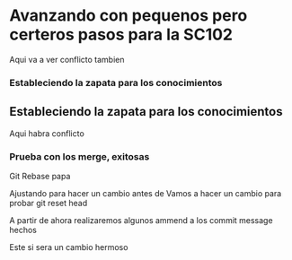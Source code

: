 # Avanzando con pequenos pero certeros pasos para la SC102
Aqui va a ver conflicto tambien

### Estableciendo la zapata para los conocimientos

## Estableciendo la zapata para los conocimientos

Aqui habra conflicto
### Prueba con los merge, exitosas

Git Rebase papa

Ajustando para hacer un cambio antes de
Vamos a hacer un cambio para probar git reset head


A partir de ahora realizaremos algunos ammend a los commit message hechos

Este si sera un cambio hermoso
